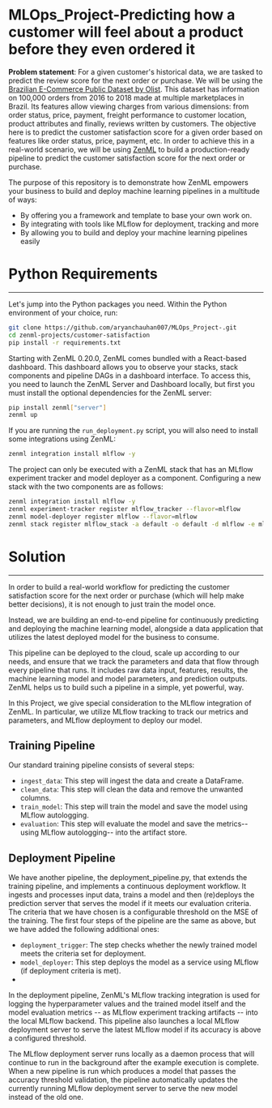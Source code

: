 # MLOps_Project-Predicting how a customer will feel about a product before they even ordered it

**Problem statement**: For a given customer's historical data, we are tasked to predict the review score for the next order or purchase. We will be using the [Brazilian E-Commerce Public Dataset by Olist](https://www.kaggle.com/datasets/olistbr/brazilian-ecommerce). This dataset has information on 100,000 orders from 2016 to 2018 made at multiple marketplaces in Brazil. Its features allow viewing charges from various dimensions: from order status, price, payment, freight performance to customer location, product attributes and finally, reviews written by customers. The objective here is to predict the customer satisfaction score for a given order based on features like order status, price, payment, etc. In order to achieve this in a real-world scenario, we will be using [ZenML](https://www.zenml.io/) to build a production-ready pipeline to predict the customer satisfaction score for the next order or purchase.


The purpose of this repository is to demonstrate how ZenML empowers your business to build and deploy machine learning pipelines in a multitude of ways:

- By offering you a framework and template to base your own work on.
- By integrating with tools like MLflow for deployment, tracking and more
- By allowing you to build and deploy your machine learning pipelines easily

# Python Requirements
---
Let's jump into the Python packages you need. Within the Python environment of your choice, run:
```bash
git clone https://github.com/aryanchauhan007/MLOps_Project-.git
cd zenml-projects/customer-satisfaction
pip install -r requirements.txt
```
Starting with ZenML 0.20.0, ZenML comes bundled with a React-based dashboard. This dashboard allows you to observe your stacks, stack components and pipeline DAGs in a dashboard interface. To access this, you need to launch the ZenML Server and Dashboard locally, but first you must install the optional dependencies for the ZenML server:

```bash
pip install zenml["server"]
zenml up
```
If you are running the `run_deployment.py` script, you will also need to install some integrations using ZenML:
```bash
zenml integration install mlflow -y
```
The project can only be executed with a ZenML stack that has an MLflow experiment tracker and model deployer as a component. Configuring a new stack with the two components are as follows:
```bash
zenml integration install mlflow -y
zenml experiment-tracker register mlflow_tracker --flavor=mlflow
zenml model-deployer register mlflow --flavor=mlflow
zenml stack register mlflow_stack -a default -o default -d mlflow -e mlflow_tracker --set
```

# Solution
---
In order to build a real-world workflow for predicting the customer satisfaction score for the next order or purchase (which will help make better decisions), it is not enough to just train the model once.

Instead, we are building an end-to-end pipeline for continuously predicting and deploying the machine learning model, alongside a data application that utilizes the latest deployed model for the business to consume.

This pipeline can be deployed to the cloud, scale up according to our needs, and ensure that we track the parameters and data that flow through every pipeline that runs. It includes raw data input, features, results, the machine learning model and model parameters, and prediction outputs. ZenML helps us to build such a pipeline in a simple, yet powerful, way.

In this Project, we give special consideration to the MLflow integration of ZenML. In particular, we utilize MLflow tracking to track our metrics and parameters, and MLflow deployment to deploy our model.

## Training Pipeline

Our standard training pipeline consists of several steps:

- `ingest_data`: This step will ingest the data and create a DataFrame.
- `clean_data`: This step will clean the data and remove the unwanted columns.
- `train_model`: This step will train the model and save the model using 
   MLflow autologging.
- `evaluation`: This step will evaluate the model and save the metrics-- 
  using MLflow autologging-- into the artifact store.

## Deployment Pipeline

We have another pipeline, the deployment_pipeline.py, that extends the training pipeline, and implements a continuous deployment workflow. It ingests and processes input data, trains a model and then (re)deploys the prediction server that serves the model if it meets our evaluation criteria. The criteria that we have chosen is a configurable threshold on the MSE of the training. The first four steps of the pipeline are the same as above, but we have added the following additional ones:

- `deployment_trigger`: The step checks whether the newly trained model meets the criteria set for deployment.
- `model_deployer`: This step deploys the model as a service using MLflow (if  deployment criteria is met).
- 
In the deployment pipeline, ZenML's MLflow tracking integration is used for logging the hyperparameter values and the trained model itself and the model evaluation metrics -- as MLflow experiment tracking artifacts -- into the local MLflow backend. This pipeline also launches a local MLflow deployment server to serve the latest MLflow model if its accuracy is above a configured threshold.

The MLflow deployment server runs locally as a daemon process that will continue to run in the background after the example execution is complete. When a new pipeline is run which produces a model that passes the accuracy threshold validation, the pipeline automatically updates the currently running MLflow deployment server to serve the new model instead of the old one.

  





